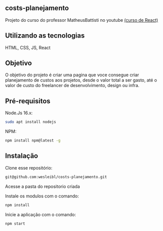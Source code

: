 ## costs-planejamento

Projeto do curso do professor MatheusBattisti no youtube [(curso de React)](https://www.youtube.com/watch?v=FXqX7oof0I4&list=PLnDvRpP8BneyVA0SZ2okm-QBojomniQVO&ab_channel=MatheusBattisti-HoradeCodar)

## Utilizando as tecnologias

HTML, CSS, JS, React

## Objetivo

O objetivo do projeto é criar uma pagina que voce consegue criar planejamento de custos aos projetos, desde o valor total a ser gasto, até o valor de custo do freelancer de desenvolvimento, design ou infra.

## Pré-requisitos

Node.Js 16.x:

```sh
sudo apt install nodejs
```

NPM:

```sh
npm install npm@latest -g
```

## Instalação

Clone esse repositório:

```sh
git@github.com:wesleibl/costs-planejamento.git
```

Acesse a pasta do repositorio criada

Instale os modulos com o comando:

```sh
npm install
```

Inicie a aplicação com o comando:

```sh
npm start
```
